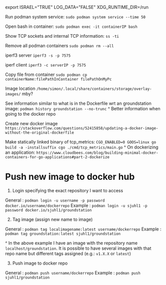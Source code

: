 
export ISRAEL="TRUE" LOG_DATA="FALSE" XDG_RUNTIME_DIR=/run

Run podman system service: `sudo podman system service --time 50`

Open bash in container: `sudo podman exec -it containerIP bash`

Show TCP sockets and internal TCP information: `ss -ti`

Remove all podman containers `sudo podman rm --all`

iperf3 server `iperf3 -s -p 7575`

iperf client `iperf3 -c serverIP -p 7575`

Copy file from container `sudo podman cp containerName:filePathInContainer filePathOnMyPc`




Image location `/home/simon/.local/share/containers/storage/overlay-images/` mby?

See information similar to what is in the Dockerfile wrt an groundstation image: `podman history groundstation --no-trunc`
^ Better information when going to the docker repo

Create new docker image `https://stackoverflow.com/questions/52415858/updating-a-docker-image-without-the-original-dockerfile`

Make statically linked binary of tcp_metrics: `CGO_ENABLED=0 GOOS=linux go build -a -installsuffix cgo ./cmd/tcp_metrics/main.go`
^ On dockerizing an application: `https://www.cloudbees.com/blog/building-minimal-docker-containers-for-go-applications#part-2-dockerize`


# Push new image to docker hub

1. Login specifying the exact repository I want to access

General : `podman login -u username -p password docker.io/username/dockerrepo`
Example : `podman login -u sjuhl1 -p password docker.io/sjuhl1/groundstation`

2. Tag image (assign new name to image)

General : `podman tag localimagename:latest username/dockerrepo`
Example : `podman tag groundstation:latest sjuhl1/groundstation`

^ In the above example I have an image with the repository name `localhost/groundstation`. It is possible to have several images with that repo name but different tags assigned (e.g.: `v1.X.X` or `latest`)

3. Push image to docker repo

General : `podman push username/dockerrepo`
Example : `podman push sjuhl1/groundstation`

